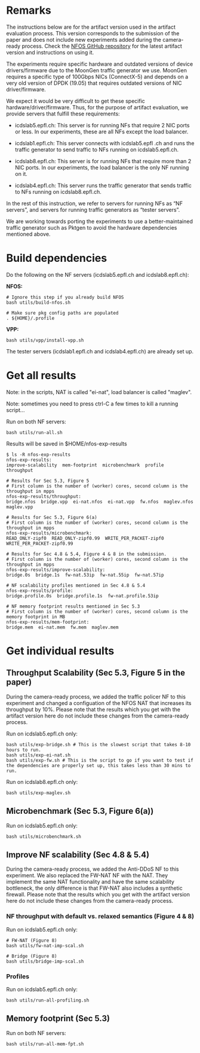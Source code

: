 # Remarks

The instructions below are for the artifact version used in the artifact
evaluation process. This version corresponds to the submission of the paper and
does not include new experiments added during the camera-ready process. Check
the [NFOS GitHub repository](https://github.com/dslab-epfl/nfos) for the latest
artifact version and instructions on using it.

The experiments require specific hardware and outdated versions of device
drivers/firmware due to the MoonGen traffic generator we use. MoonGen requires a
specific type of 100Gbps NICs (ConnectX-5) and depends on a very old version of
DPDK (19.05) that requires outdated versions of NIC driver/firmware.

We expect it would be very difficult to get these specific
hardware/driver/firmware. Thus, for the purpose of artifact evaluation, we
provide servers that fulfill these requirements:

- icdslab5.epfl.ch: This server is for running NFs that
require 2 NIC ports or less. In our experiments, these
are all NFs except the load balancer.

- icdslab1.epfl.ch: This server connects with icdslab5.epfl
.ch and runs the traffic generator to send traffic to NFs
running on icdslab5.epfl.ch.

- icdslab8.epfl.ch: This server is for running NFs that
require more than 2 NIC ports. In our experiments, the
load balancer is the only NF running on it.

- icdslab4.epfl.ch: This server runs the traffic generator
that sends traffic to NFs running on icdslab8.epfl.ch.

In the rest of this instruction, we refer to servers for running NFs as “NF
servers”, and servers for running traffic generators as “tester servers”.

We are working towards porting the experiments to use a better-maintained
traffic generator such as Pktgen to avoid the hardware dependencies mentioned
above.

# Build dependencies

Do the following on the NF servers (icdslab5.epfl.ch and icdslab8.epfl.ch):

**NFOS:**

```
# Ignore this step if you already build NFOS
bash utils/build-nfos.sh

# Make sure pkg config paths are populated
. ${HOME}/.profile
```

**VPP:**

```
bash utils/vpp/install-vpp.sh
```

The tester servers (icdslab1.epfl.ch and icdslab4.epfl.ch) are already set up.

# Get all results

Note: in the scripts, NAT is called "ei-nat", load balancer is called "maglev".

Note: sometimes you need to press ctrl-C a few times to kill a running script...

Run on both NF servers:
```
bash utils/run-all.sh
```

Results will be saved in $HOME/nfos-exp-results
```
$ ls -R nfos-exp-results
nfos-exp-results:
improve-scalability  mem-footprint  microbenchmark  profile  throughput

# Results for Sec 5.3, Figure 5
# First column is the number of (worker) cores, second column is the throughput in mpps
nfos-exp-results/throughput:
bridge.nfos  bridge.vpp  ei-nat.nfos  ei-nat.vpp  fw.nfos  maglev.nfos  maglev.vpp

# Results for Sec 5.3, Figure 6(a)
# First column is the number of (worker) cores, second column is the throughput in mpps
nfos-exp-results/microbenchmark:
READ_ONLY-zipf0  READ_ONLY-zipf0.99  WRITE_PER_PACKET-zipf0  WRITE_PER_PACKET-zipf0.99

# Results for Sec 4.8 & 5.4, Figure 4 & 8 in the submission.
# First column is the number of (worker) cores, second column is the throughput in mpps
nfos-exp-results/improve-scalability:
bridge.0s  bridge.1s  fw-nat.53ip  fw-nat.55ip  fw-nat.57ip

# NF scalability profiles mentioned in Sec 4.8 & 5.4
nfos-exp-results/profile:
bridge.profile.0s  bridge.profile.1s  fw-nat.profile.53ip

# NF memory footprint results mentioned in Sec 5.3
# First column is the number of (worker) cores, second column is the memory footprint in MB
nfos-exp-results/mem-footprint:
bridge.mem  ei-nat.mem  fw.mem  maglev.mem
```

# Get individual results

## Throughput Scalability (Sec 5.3, Figure 5 in the paper)

During the camera-ready process, we added the traffic policer NF to this
experiment and changed a configuation of the NFOS NAT that increases its
throughput by 10%. Please note that the results which you get with the artifact version
here do not include these changes from the camera-ready process.

Run on icdslab5.epfl.ch only:
```
bash utils/exp-bridge.sh # This is the slowest script that takes 8-10 hours to run.
bash utils/exp-ei-nat.sh
bash utils/exp-fw.sh # This is the script to go if you want to test if the dependencies are properly set up, this takes less than 30 mins to run. 
```

Run on icdslab8.epfl.ch only:
```
bash utils/exp-maglev.sh
```

## Microbenchmark (Sec 5.3, Figure 6(a))

Run on icdslab5.epfl.ch only:
```
bash utils/microbenchmark.sh
```

## Improve NF scalability (Sec 4.8 & 5.4)

During the camera-ready process, we added the Anti-DDoS NF to this experiment.
We also replaced the FW-NAT NF with the NAT. They implement the same NAT
functionality and have the same scalability bottleneck, the only difference is
that FW-NAT also includes a synthetic firewall. Please note that the results
which you get with the artifact version here do not include these changes from
the camera-ready process.

### NF throughput with default vs. relaxed semantics (Figure 4 & 8)

Run on icdslab5.epfl.ch only:
```
# FW-NAT (Figure 8)
bash utils/fw-nat-imp-scal.sh

# Bridge (Figure 8)
bash utils/bridge-imp-scal.sh

```

### Profiles

Run on icdslab5.epfl.ch only:
```
bash utils/run-all-profiling.sh
```

## Memory footprint (Sec 5.3)

Run on both NF servers:
```
bash utils/run-all-mem-fpt.sh
```
